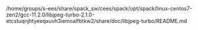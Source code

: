 /home/groups/s-ees/share/spack_sw/cees/spack/opt/spack/linux-centos7-zen2/gcc-11.2.0/libjpeg-turbo-2.1.0-etcstuqnjhtyeeqxuvh3iemoalfbtkw2/share/doc/libjpeg-turbo/README.md